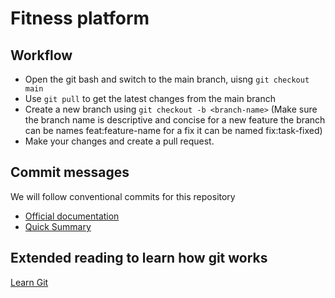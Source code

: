 # Fitness platform

## Workflow

- Open the git bash and switch to the main branch, uisng `git checkout main`
- Use `git pull` to get the latest changes from the main branch
- Create a new branch using `git checkout -b <branch-name>` (Make sure the branch name is descriptive and concise for a new feature the branch can be names feat:feature-name for a fix it can be named fix:task-fixed)
- Make your changes and create a pull request.

## Commit messages

We will follow conventional commits for this repository

- [Official documentation](https://www.conventionalcommits.org/en/v1.0.0/)
- [Quick Summary](https://www.conventionalcommits.org/en/v1.0.0/#summary)

## Extended reading to learn how git works

[Learn Git](https://www.atlassian.com/git)
